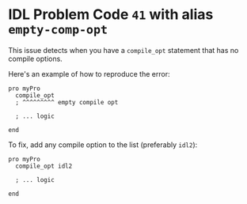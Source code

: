 # IDL Problem Code `41` with alias `empty-comp-opt`

This issue detects when you have a `compile_opt` statement that has no compile options.

Here's an example of how to reproduce the error:

```idl
pro myPro
  compile_opt
  ; ^^^^^^^^^ empty compile opt

  ; ... logic

end
```

To fix, add any compile option to the list (preferably `idl2`):

```idl
pro myPro
  compile_opt idl2

  ; ... logic

end
```
